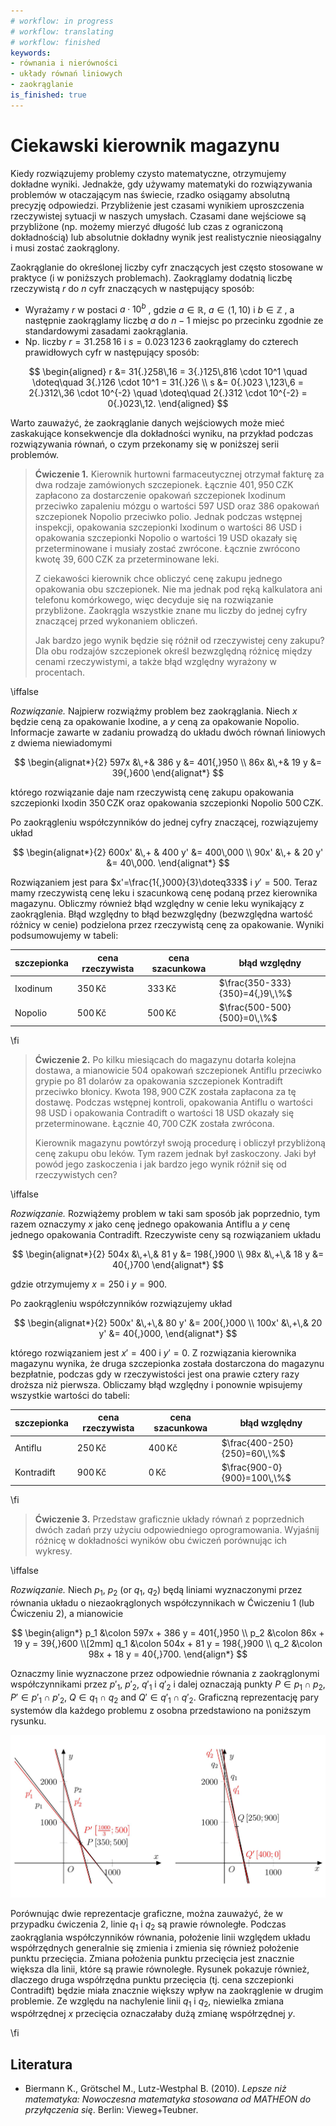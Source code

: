 ```yaml
---
# workflow: in progress
# workflow: translating
# workflow: finished
keywords:
- równania i nierówności
- układy równań liniowych
- zaokrąglanie
is_finished: true
---
```



# Ciekawski kierownik magazynu


Kiedy rozwiązujemy problemy czysto matematyczne, otrzymujemy dokładne wyniki.
Jednakże, gdy używamy matematyki do rozwiązywania problemów w otaczającym nas świecie,
rzadko osiągamy absolutną precyzję odpowiedzi.
Przybliżenie jest czasami wynikiem
uproszczenia rzeczywistej sytuacji w naszych umysłach.
Czasami dane wejściowe są przybliżone
(np. możemy mierzyć długość lub czas z ograniczoną dokładnością)
lub absolutnie dokładny wynik jest realistycznie nieosiągalny
i musi zostać zaokrąglony.


Zaokrąglanie do określonej liczby cyfr znaczących
jest często stosowane w praktyce (i w poniższych problemach).
Zaokrąglamy dodatnią liczbę rzeczywistą $r$ do $n$ cyfr znaczących w następujący sposób:


* Wyrażamy $r$ w postaci $a\cdot 10^b$ , gdzie $a\in\mathbb{R}$, $a\in\left\langle 1,10 \right)$ i $b\in\mathbb{Z}$ ,
a następnie zaokrąglamy liczbę $a$ do $n-1$ miejsc po przecinku zgodnie ze standardowymi zasadami zaokrąglania.
* Np. liczby $r=31{.}258\,16$ i $s=0{.}023 \,123\,6$ 
zaokrąglamy do czterech prawidłowych cyfr w następujący sposób:

$$
\begin{aligned}
r &= 31{.}258\,16 = 3{.}125\,816 \cdot 10^1 \quad \doteq\quad 3{.}126 \cdot 10^1 = 31{.}26 \\
s &= 0{.}023 \,123\,6 = 2{.}312\,36 \cdot 10^{-2} \quad \doteq\quad 2{.}312 \cdot 10^{-2} = 0{.}023\,12.
\end{aligned}
$$

Warto zauważyć, że zaokrąglanie danych wejściowych może mieć zaskakujące konsekwencje dla dokładności wyniku,
na przykład podczas rozwiązywania równań, o czym przekonamy się w poniższej serii problemów.


> **Ćwiczenie 1.** Kierownik hurtowni farmaceutycznej otrzymał
> fakturę za dwa rodzaje zamówionych szczepionek.
> Łącznie $401{,}950\,\text{CZK}$ zapłacono za dostarczenie
> opakowań szczepionek Ixodinum przeciwko zapaleniu mózgu o wartości 597 USD
> oraz 386 opakowań szczepionek Nopolio przeciwko polio.
> Jednak podczas wstępnej inspekcji, opakowania szczepionki Ixodinum o wartości 86 USD
> i opakowania szczepionki Nopolio o wartości 19 USD okazały się przeterminowane
> i musiały zostać zwrócone. Łącznie zwrócono kwotę $39{,}600\,\text{CZK}$ 
> za przeterminowane leki.
>
> Z ciekawości kierownik
> chce obliczyć cenę zakupu jednego opakowania obu szczepionek.
> Nie ma jednak pod ręką kalkulatora ani telefonu komórkowego,
> więc decyduje się na rozwiązanie przybliżone.
> Zaokrągla wszystkie znane mu liczby do jednej cyfry znaczącej przed wykonaniem obliczeń.
>
> Jak bardzo jego wynik będzie się różnił od rzeczywistej ceny zakupu?
> Dla obu rodzajów szczepionek określ bezwzględną różnicę między
> cenami rzeczywistymi, a także błąd względny wyrażony w procentach.

\iffalse

*Rozwiązanie.* Najpierw rozwiążmy problem bez zaokrąglania.
Niech $x$ będzie ceną za opakowanie Ixodine, a $y$ ceną za opakowanie Nopolio.
Informacje zawarte w zadaniu prowadzą do układu dwóch równań liniowych z dwiema niewiadomymi

$$
\begin{alignat*}{2}
597x &\,+& 386 y &= 401{,}950 \\
86x &\,+& 19 y &= 39{,}600
\end{alignat*}
$$

którego rozwiązanie daje nam rzeczywistą cenę zakupu
opakowania szczepionki Ixodin $350\,\text{CZK}$ 
oraz opakowania szczepionki Nopolio $500\,\text{CZK}$.

Po zaokrągleniu współczynników do jednej cyfry znaczącej, rozwiązujemy układ

$$
\begin{alignat*}{2}
600x' &\,+ & 400 y' &= 400\,000 \\
90x' &\,+ & 20 y' &= 40\,000.
\end{alignat*}
$$

Rozwiązaniem jest para $x'=\frac{1{,}000}{3}\doteq333$ i $y'=500$.
Teraz mamy rzeczywistą cenę leku i szacunkową cenę podaną przez kierownika magazynu.
Obliczmy również błąd względny w cenie leku wynikający z zaokrąglenia.
Błąd względny to błąd bezwzględny (bezwzględna wartość różnicy w cenie)
podzielona przez rzeczywistą cenę za opakowanie.
Wyniki podsumowujemy w tabeli:


| szczepionka | cena rzeczywista | cena szacunkowa | błąd względny |
| ------------- | ------------- | --- | --- |
| Ixodinum  | $350\,\text{Kč}$  | $333\,\text{Kč}$ | $\frac{350-333}{350}=4{,}9\,\%$ |
| Nopolio | $500\,\text{Kč}$  | $500\,\text{Kč}$ | $\frac{500-500}{500}=0\,\%$ | 

\fi

> **Ćwiczenie 2.** Po kilku miesiącach do magazynu dotarła kolejna dostawa,
> a mianowicie $504$ opakowań szczepionek Antiflu przeciwko grypie
> po 81 dolarów za opakowania szczepionek Kontradift przeciwko błonicy. Kwota
> $198{,}900\,\text{CZK}$ została zapłacona za tę dostawę. Podczas wstępnej kontroli,
> opakowania Antiflu o wartości 98 USD i opakowania Contradift o wartości 18 USD okazały się przeterminowane.
> Łącznie $40{,}700\,\text{CZK}$ została zwrócona.
>
> Kierownik magazynu powtórzył swoją procedurę
> i obliczył przybliżoną cenę zakupu obu leków.
> Tym razem jednak był zaskoczony.
> Jaki był powód jego zaskoczenia
> i jak bardzo jego wynik różnił się od rzeczywistych cen?

\iffalse

*Rozwiązanie.* Rozwiążemy problem w taki sam sposób jak poprzednio,
tym razem oznaczymy $x$ jako cenę jednego opakowania Antiflu
a $y$ cenę jednego opakowania Contradift.
Rzeczywiste ceny są rozwiązaniem układu

$$
\begin{alignat*}{2}
504x &\,+\,& 81 y &= 198{,}900 \\
98x &\,+\,& 18 y &= 40{,}700
\end{alignat*}
$$

gdzie otrzymujemy $x=250$ i $y=900$.


Po zaokrągleniu współczynników rozwiązujemy układ

$$
\begin{alignat*}{2}
500x' &\,+\,& 80 y' &= 200{,}000 \\
100x' &\,+\,& 20 y' &= 40{,}000,
\end{alignat*}
$$

którego rozwiązaniem jest $x'=400$ i $y'=0$.
Z rozwiązania kierownika magazynu wynika,
że druga szczepionka została dostarczona do magazynu bezpłatnie,
podczas gdy w rzeczywistości jest ona prawie cztery razy droższa niż pierwsza.
Obliczamy błąd względny i ponownie wpisujemy wszystkie wartości do tabeli:


| szczepionka | cena rzeczywista | cena szacunkowa | błąd względny |
| ------------- | ------------- | --- | --- |
| Antiflu  | $250\,\text{Kč}$  | $400\,\text{Kč}$ | $\frac{400-250}{250}=60\,\%$ |
| Kontradift | $900\,\text{Kč}$  | $0\,\text{Kč}$ | $\frac{900-0}{900}=100\,\%$ | 

\fi

>**Ćwiczenie 3.** Przedstaw graficznie układy równań
> z poprzednich dwóch zadań przy użyciu odpowiedniego oprogramowania.
> Wyjaśnij różnicę w dokładności wyników obu ćwiczeń
> porównując ich wykresy.

\iffalse

*Rozwiązanie.* Niech $p_1$, $p_2$ (or $q_1$, $q_2$) będą liniami
wyznaczonymi przez równania układu o niezaokrąglonych współczynnikach
w Ćwiczeniu 1 (lub Ćwiczeniu 2), a mianowicie

$$
\begin{align*}
p_1 &\colon 597x + 386 y = 401{,}950 \\
p_2 &\colon 86x + 19 y = 39{,}600 \\[2mm]
q_1 &\colon 504x + 81 y = 198{,}900 \\
q_2 &\colon 98x + 18 y = 40{,}700.
\end{align*}
$$

Oznaczmy linie wyznaczone przez odpowiednie równania
z zaokrąglonymi współczynnikami przez $p'_1$, $p'_2$, $q'_1$ i $q'_2$ 
i dalej oznaczają punkty $P\in p_1\cap p_2$, $P'\in p'_1\cap p'_2$, 
$Q\in q_1\cap q_2$ and $Q'\in q'_1\cap q'_2$. 
Graficzną reprezentację pary systemów
dla każdego problemu z osobna przedstawiono na poniższym rysunku.


![Graficzna reprezentacja systemów](math4you_00023.jpg)

Porównując dwie reprezentacje graficzne,
można zauważyć, że w przypadku ćwiczenia 2,
linie $q_1$ i $q_2$ są prawie równoległe.
Podczas zaokrąglania współczynników równania,
położenie linii względem układu współrzędnych
generalnie się zmienia i zmienia się również położenie punktu przecięcia.
Zmiana położenia punktu przecięcia jest znacznie
większa dla linii, które są prawie równoległe.
Rysunek pokazuje również, dlaczego druga współrzędna punktu przecięcia
(tj. cena szczepionki Contradift) będzie miała znacznie większy wpływ na zaokrąglenie w drugim problemie.
Ze względu na nachylenie linii $q_1$ i $q_2$,
niewielka zmiana współrzędnej $x$ przecięcia oznaczałaby
dużą zmianę współrzędnej $y$.

\fi

## Literatura


* Biermann K., Grötschel M., Lutz-Westphal B. (2010). *Lepsze niż matematyka: Nowoczesna matematyka stosowana od MATHEON do przyłączenia się*. Berlin: Vieweg+Teubner.

